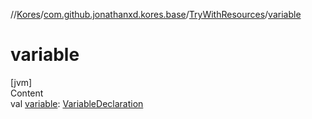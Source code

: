 //[Kores](../../index.md)/[com.github.jonathanxd.kores.base](../index.md)/[TryWithResources](index.md)/[variable](variable.md)



# variable  
[jvm]  
Content  
val [variable](variable.md): [VariableDeclaration](../-variable-declaration/index.md)  



